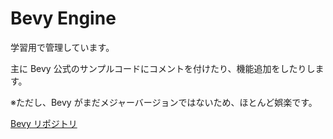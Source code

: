# Bevy Engine

学習用で管理しています。

主に Bevy 公式のサンプルコードにコメントを付けたり、機能追加をしたりします。

※ただし、Bevy がまだメジャーバージョンではないため、ほとんど娯楽です。

[Bevy  リポジトリ](https://github.com/bevyengine/bevy/tree/latest)
